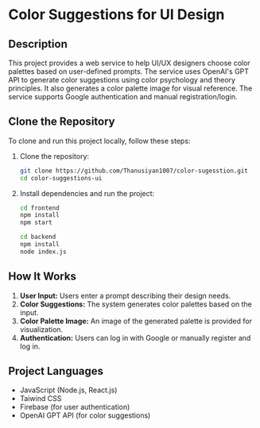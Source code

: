 # Color Suggestions for UI Design

## Description

This project provides a web service to help UI/UX designers choose color palettes based on user-defined prompts. The service uses OpenAI's GPT API to generate color suggestions using color psychology and theory principles. It also generates a color palette image for visual reference. The service supports Google authentication and manual registration/login.

## Clone the Repository

To clone and run this project locally, follow these steps:

1. Clone the repository:
    ```bash
    git clone https://github.com/Thanusiyan1007/color-sugesstion.git
    cd color-suggestions-ui
    ```

2. Install dependencies and run the project:
    ```bash
    cd frontend
    npm install
    npm start
    ```

    ```bash
    cd backend
    npm install
    node index.js
    ```

## How It Works

1. **User Input:** Users enter a prompt describing their design needs.
2. **Color Suggestions:** The system generates color palettes based on the input.
3. **Color Palette Image:** An image of the generated palette is provided for visualization.
4. **Authentication:** Users can log in with Google or manually register and log in.

## Project Languages

- JavaScript (Node.js, React.js)
- Taiwind CSS
- Firebase (for user authentication)
- OpenAI GPT API (for color suggestions)
